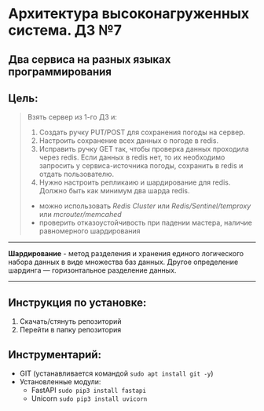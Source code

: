 # Архитектура высоконагруженных система. ДЗ №7
## Два сервиса на разных языках программирования


## Цель:
> Взять сервер из 1-го ДЗ и:
> 1. Создать ручку PUT/POST для сохранения погоды на сервер.
> 2. Настроить сохранение всех данных о погоде в redis.
> 3. Исправить ручку GET так, чтобы проверка данных проходила через redis. Если данных в redis нет, то их необходимо запросить у сервиса-источника погоды, сохранить в redis и отдать пользователю.
> 4. Нужно настроить репликаию и шардирование для redis. Должно быть как минимум два шарда redis.
> * можно использовать *Redis Cluster* или *Redis/Sentinel/temproxy* или *mcrouter/memcahed*
> * проверить отказоустойчивость при падении мастера, наличие равномерного шардирования

--------------


**Шардирование** - метод разделения и хранения единого логического набора данных в виде множества баз данных. Другое определение шардинга — горизонтальное разделение данных.



--------------

## Инструкция по установке:
1. Скачать/стянуть репозиторий
1. Перейти в папку репозитория




## Инструментарий:
- GIT (устанавливается командой `sudo apt install git -y`)
- Установленные модули:
	+ FastAPI `sudo pip3 install fastapi`
	+ Unicorn `sudo pip3 install uvicorn`

